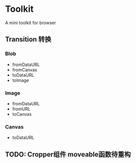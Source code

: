 # Toolkit
A mini toolkit for browser

## Transition 转换

### Blob
- fromDataURL
- fromCanvas
- toDataURL
- toImage

### Image
- fromDataURL
- fromURL
- toCanvas

### Canvas
- toDataURL

## TODO: Cropper组件 moveable函数待重构